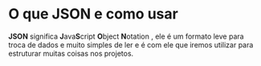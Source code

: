 # O que JSON e como usar

**JSON** significa **J**ava**S**cript **O**bject **N**otation , ele é um formato leve para troca de dados e muito simples de ler e é com ele que iremos utilizar para estruturar muitas coisas nos projetos.